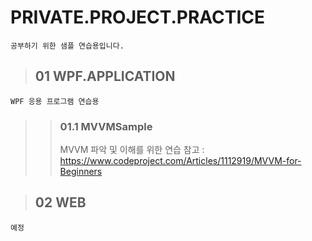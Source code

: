 # PRIVATE.PROJECT.PRACTICE
    공부하기 위한 샘플 연습용입니다.

>## 01 WPF.APPLICATION
    WPF 응용 프로그램 연습용
>>### 01.1 MVVMSample 
>>MVVM 파악 및 이해를 위한 연습
>>참고 : https://www.codeproject.com/Articles/1112919/MVVM-for-Beginners

>## 02 WEB
    예정
